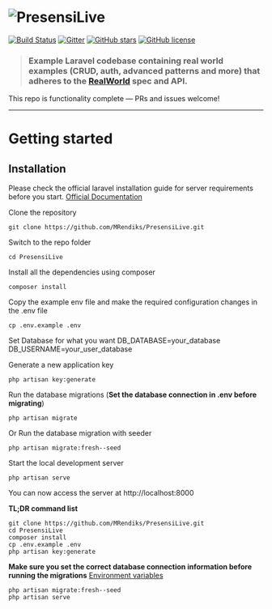 # ![PresensiLive](logo.png)

[![Build Status](https://img.shields.io/travis/gothinkster/laravel-realworld-example-app/master.svg)](https://travis-ci.org/gothinkster/laravel-realworld-example-app) [![Gitter](https://img.shields.io/gitter/room/realworld-dev/laravel.svg)](https://gitter.im/realworld-dev/laravel) [![GitHub stars](https://img.shields.io/github/stars/gothinkster/laravel-realworld-example-app.svg)](https://github.com/gothinkster/laravel-realworld-example-app/stargazers) [![GitHub license](https://img.shields.io/github/license/gothinkster/laravel-realworld-example-app.svg)](https://raw.githubusercontent.com/gothinkster/laravel-realworld-example-app/master/LICENSE)

> ### Example Laravel codebase containing real world examples (CRUD, auth, advanced patterns and more) that adheres to the [RealWorld](https://github.com/gothinkster/realworld-example-apps) spec and API.

This repo is functionality complete — PRs and issues welcome!

----------

# Getting started

## Installation

Please check the official laravel installation guide for server requirements before you start. [Official Documentation](https://laravel.com/docs/5.4/installation#installation)


Clone the repository

    git clone https://github.com/MRendiks/PresensiLive.git

Switch to the repo folder

    cd PresensiLive

Install all the dependencies using composer

    composer install

Copy the example env file and make the required configuration changes in the .env file

    cp .env.example .env

Set Database for what you want
    DB_DATABASE=your_database
    DB_USERNAME=your_user_database

Generate a new application key

    php artisan key:generate

Run the database migrations (**Set the database connection in .env before migrating**)

    php artisan migrate

Or Run the database migration with seeder

    php artisan migrate:fresh--seed

Start the local development server

    php artisan serve

You can now access the server at http://localhost:8000

**TL;DR command list**

    git clone https://github.com/MRendiks/PresensiLive.git
    cd PresensiLive
    composer install
    cp .env.example .env
    php artisan key:generate
    
**Make sure you set the correct database connection information before running the migrations** [Environment variables](#environment-variables)

    php artisan migrate:fresh--seed
    php artisan serve

